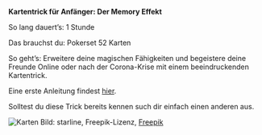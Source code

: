 **Kartentrick für Anfänger: Der Memory Effekt**

So lang dauert’s: 1 Stunde

Das brauchst du: Pokerset 52 Karten

So geht’s: Erweitere deine magischen Fähigkeiten und begeistere deine Freunde Online oder nach der Corona-Krise mit einem beeindruckenden Kartentrick.

Eine erste Anleitung findest [hier](https://www.lazarro.de/memory-effekt-kartentrick-fuer-anfaenger/).

Solltest du diese Trick bereits kennen such dir einfach einen anderen aus.

![Karten](https://image.freepik.com/vektoren-kostenlos/vier-asse-poker-karte-abbildung_1017-3850.jpg)
Bild: starline, Freepik-Lizenz, [Freepik](https://de.freepik.com/vektoren-kostenlos/vier-asse-poker-karte-abbildung_898828.htm#page=1&query=Spielkarten&position=4)
